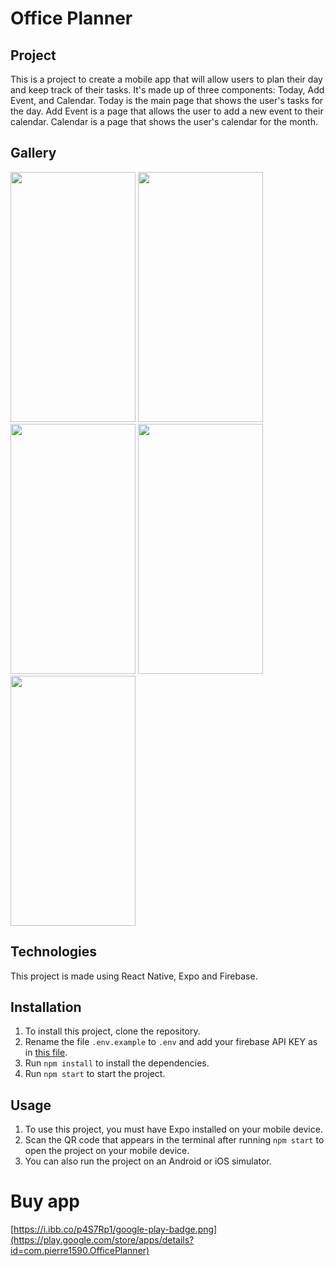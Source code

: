 # Office Planner


## Project
   This is a project to create a mobile app that will allow users to plan their day and keep track of their tasks.
   It's made up of three components: Today, Add Event, and Calendar. Today is the main page that shows the user's tasks for the day. Add Event is a page that allows the user to add a new event to their calendar. Calendar is a page that shows the user's calendar for the month.

## Gallery
   <img src="https://i.ibb.co/XW33QxJ/Phone4.png" width="200" height="400" /> <img src="https://i.ibb.co/QrTZ7Jd/Phone5.png" width="200" height="400" />
    <img src="https://i.ibb.co/8BJ6HxK/Phone1.png" width="200" height="400" /> <img src="https://i.ibb.co/BfC0Tq7/Phone2.png" width="200" height="400" />
   <img src="https://i.ibb.co/bWzWM97/Phone3.png" width="200" height="400" />

## Technologies
   This project is made using React Native, Expo and Firebase.

## Installation
  1)  To install this project, clone the repository.
  2)  Rename the file `.env.example` to `.env` and add your firebase API KEY as in [this file](https://github.com/pierre1590/OfficePlanner/blob/main/.env.example).
  3)  Run `npm install` to install the dependencies.
  4)  Run `npm start` to start the project.

## Usage
1)  To use this project, you must have Expo installed on your mobile device.
2)  Scan the QR code that appears in the terminal after running `npm start` to open the project on your mobile device.
3)  You can also run the project on an Android or iOS simulator.


# Buy app
  [https://i.ibb.co/p4S7Rp1/google-play-badge.png](https://play.google.com/store/apps/details?id=com.pierre1590.OfficePlanner)





